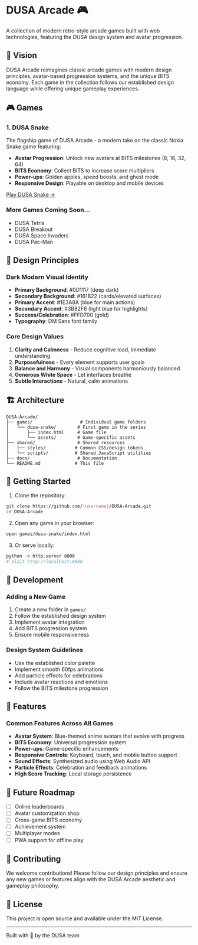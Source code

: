 # DUSA Arcade 🎮

A collection of modern retro-style arcade games built with web technologies, featuring the DUSA design system and avatar progression.

## 🎯 Vision

DUSA Arcade reimagines classic arcade games with modern design principles, avatar-based progression systems, and the unique BITS economy. Each game in the collection follows our established design language while offering unique gameplay experiences.

## 🎮 Games

### 1. DUSA Snake
The flagship game of DUSA Arcade - a modern take on the classic Nokia Snake game featuring:
- **Avatar Progression**: Unlock new avatars at BITS milestones (8, 16, 32, 64)
- **BITS Economy**: Collect BITS to increase score multipliers
- **Power-ups**: Golden apples, speed boosts, and ghost mode
- **Responsive Design**: Playable on desktop and mobile devices

[Play DUSA Snake →](games/dusa-snake/index.html)

### More Games Coming Soon...
- DUSA Tetris
- DUSA Breakout
- DUSA Space Invaders
- DUSA Pac-Man

## 🎨 Design Principles

### Dark Modern Visual Identity
- **Primary Background**: #0D1117 (deep dark)
- **Secondary Background**: #161B22 (cards/elevated surfaces)
- **Primary Accent**: #1E3A8A (blue for main actions)
- **Secondary Accent**: #3B82F6 (light blue for highlights)
- **Success/Celebration**: #FFD700 (gold)
- **Typography**: DM Sans font family

### Core Design Values
1. **Clarity and Calmness** - Reduce cognitive load, immediate understanding
2. **Purposefulness** - Every element supports user goals
3. **Balance and Harmony** - Visual components harmoniously balanced
4. **Generous White Space** - Let interfaces breathe
5. **Subtle Interactions** - Natural, calm animations

## 🏗️ Architecture

```
DUSA-Arcade/
├── games/                  # Individual game folders
│   └── dusa-snake/        # First game in the series
│       ├── index.html     # Game file
│       └── assets/        # Game-specific assets
├── shared/                # Shared resources
│   ├── styles/           # Common CSS/design tokens
│   └── scripts/          # Shared JavaScript utilities
├── docs/                  # Documentation
└── README.md             # This file
```

## 🚀 Getting Started

1. Clone the repository:
```bash
git clone https://github.com/[username]/DUSA-Arcade.git
cd DUSA-Arcade
```

2. Open any game in your browser:
```bash
open games/dusa-snake/index.html
```

3. Or serve locally:
```bash
python -m http.server 8000
# Visit http://localhost:8000
```

## 🔧 Development

### Adding a New Game
1. Create a new folder in `games/`
2. Follow the established design system
3. Implement avatar integration
4. Add BITS progression system
5. Ensure mobile responsiveness

### Design System Guidelines
- Use the established color palette
- Implement smooth 60fps animations
- Add particle effects for celebrations
- Include avatar reactions and emotions
- Follow the BITS milestone progression

## 📱 Features

### Common Features Across All Games
- **Avatar System**: Blue-themed anime avatars that evolve with progress
- **BITS Economy**: Universal progression system
- **Power-ups**: Game-specific enhancements
- **Responsive Controls**: Keyboard, touch, and mobile button support
- **Sound Effects**: Synthesized audio using Web Audio API
- **Particle Effects**: Celebration and feedback animations
- **High Score Tracking**: Local storage persistence

## 🎯 Future Roadmap

- [ ] Online leaderboards
- [ ] Avatar customization shop
- [ ] Cross-game BITS economy
- [ ] Achievement system
- [ ] Multiplayer modes
- [ ] PWA support for offline play

## 🤝 Contributing

We welcome contributions! Please follow our design principles and ensure any new games or features align with the DUSA Arcade aesthetic and gameplay philosophy.

## 📄 License

This project is open source and available under the MIT License.

---

Built with 💙 by the DUSA team